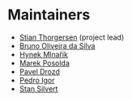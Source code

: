 Maintainers
===========

* [Stian Thorgersen](https://github.com/stianst) (project lead)
* [Bruno Oliveira da Silva](https://github.com/abstractj)
* [Hynek Mlnařík](https://github.com/hmlnarik)
* [Marek Posolda](https://github.com/mposolda)
* [Pavel Drozd](https://github.com/pdrozd)
* [Pedro Igor](https://github.com/pedroigor)
* [Stan Silvert](https://github.com/ssilvert)